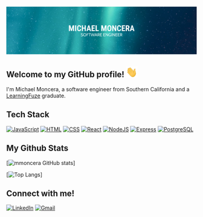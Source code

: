 ![banner](/banner.png)

## Welcome to my GitHub profile! <img src="https://github.com/mmoncera/mmoncera/blob/main/wave.gif" width="30" />
I'm Michael Moncera, a software engineer from Southern California and a [LearningFuze](https://learningfuze.com/) graduate.

## Tech Stack
[![JavaScript](https://img.shields.io/badge/JavaScript-F7DF1E?logo=JavaScript&logoColor=black&style=for-the-badge)](https://developer.mozilla.org/en-US/docs/Web/JavaScript)
[![HTML](https://img.shields.io/badge/HTML-E34F26?logo=html5&logoColor=white&style=for-the-badge)](https://developer.mozilla.org/en-US/docs/Glossary/HTML5)
[![CSS](https://img.shields.io/badge/CSS-1572B6?logo=css3&logoColor=white&style=for-the-badge)](https://developer.mozilla.org/en-US/docs/Web/CSS)
[![React](https://img.shields.io/badge/React-61DAFB?logo=react&logoColor=black&style=for-the-badge)](https://reactjs.org/)
[![NodeJS](https://img.shields.io/badge/NodeJS-088A51?logo=Node.js&logoColor=white&style=for-the-badge)](https://nodejs.org/en/)
[![Express](https://img.shields.io/badge/Express-000000?logo=Node.js&logoColor=white&style=for-the-badge)](https://expressjs.com/)
[![PostgreSQL](https://img.shields.io/badge/PostgreSQL-336791?logo=postgresql&logoColor=white&style=for-the-badge)](https://www.postgresql.org/)

## My Github Stats
[![mmoncera GitHub stats](https://github-readme-stats-sigma-five.vercel.app/api?username=mmoncera&count_private=true&hide=stars&show_icons=true&theme=gotham)]

[![Top Langs](https://github-readme-stats-sigma-five.vercel.app/api/top-langs/?username=mmoncera&hide=TeX&layout=compact&theme=gotham)]

## Connect with me!
[![LinkedIn](https://img.shields.io/badge/LinkedIn-0077B5?logo=linkedin&logoColor=white&style=for-the-badge&link=https://www.linkedin.com/in/michael-moncera/)](https://www.linkedin.com/in/michael-moncera/)
[![Gmail](https://img.shields.io/badge/Gmail-D14836?logo=gmail&logoColor=white&style=for-the-badge&link=mailto:michaelmoncera@gmail.com)](mailto:michaelmoncera@gmail.com)

